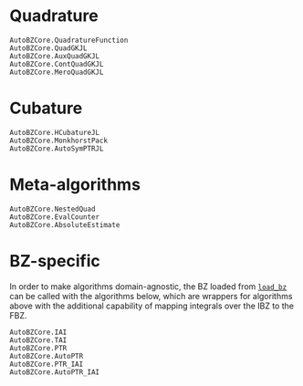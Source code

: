 # Quadrature

```@docs
AutoBZCore.QuadratureFunction
AutoBZCore.QuadGKJL
AutoBZCore.AuxQuadGKJL
AutoBZCore.ContQuadGKJL
AutoBZCore.MeroQuadGKJL
```

# Cubature

```@docs
AutoBZCore.HCubatureJL
AutoBZCore.MonkhorstPack
AutoBZCore.AutoSymPTRJL
```

# Meta-algorithms

```@docs
AutoBZCore.NestedQuad
AutoBZCore.EvalCounter
AutoBZCore.AbsoluteEstimate
```

# BZ-specific

In order to make algorithms domain-agnostic, the BZ loaded from
[`load_bz`](@ref) can be called with the algorithms below, which are wrappers
for algorithms above with the additional capability of mapping integrals over
the IBZ to the FBZ.

```@docs
AutoBZCore.IAI
AutoBZCore.TAI
AutoBZCore.PTR
AutoBZCore.AutoPTR
AutoBZCore.PTR_IAI
AutoBZCore.AutoPTR_IAI
```